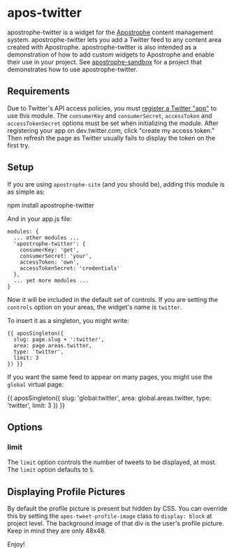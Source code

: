 # apos-twitter

apostrophe-twitter is a widget for the [Apostrophe](http://github.com/punkave/apostrophe) content management system. apostrophe-twitter lets you add a Twitter feed to any content area created with Apostrophe. apostrophe-twitter is also intended as a demonstration of how to add custom widgets to Apostrophe and enable their use in your project. See [apostrophe-sandbox](http://github.com/punkave/apostrophe-sandbox) for a project that demonstrates how to use apostrophe-twitter.

## Requirements

Due to Twitter's API access policies, you must [register a Twitter "app"](https://dev.twitter.com/) to use this module. The `consumerKey` and `consumerSecret`, `accessToken` and `accessTokenSecret` options must be set when initializing the module. After registering your app on dev.twitter.com, click "create my access token." Then refresh the page as Twitter usually fails to display the token on the first try.

## Setup

If you are using `apostrophe-site` (and you should be), adding this module is as simple as:

npm install apostrophe-twitter

And in your app.js file:

    modules: {
      ... other modules ...
      'apostrophe-twitter': {
        consumerKey: 'get',
        consumerSecret: 'your',
        accessToken: 'own',
        accessTokenSecret: 'credentials'
      },
      ... yet more modules ...
    }

Now it will be included in the default set of controls. If you are setting the `controls` option on your areas, the widget's name is `twitter`.

To insert it as a singleton, you might write:

    {{ aposSingleton({
      slug: page.slug + ':twitter',
      area: page.areas.twitter,
      type: 'twitter',
      limit: 3
    }) }}

If you want the same feed to appear on many pages, you might use the `global` virtual page:

  {{ aposSingleton({
    slug: 'global:twitter',
    area: global.areas.twitter,
    type: 'twitter',
    limit: 3
  }) }}

## Options

### limit

The `limit` option controls the number of tweets to be displayed, at most. The `limit` option defaults to `5`.

## Displaying Profile Pictures

By default the profile picture is present but hidden by CSS. You can override this by setting the `apos-tweet-profile-image` class to `display: block` at project level. The background image of that div is the user's profile picture. Keep in mind they are only 48x48.

Enjoy!

